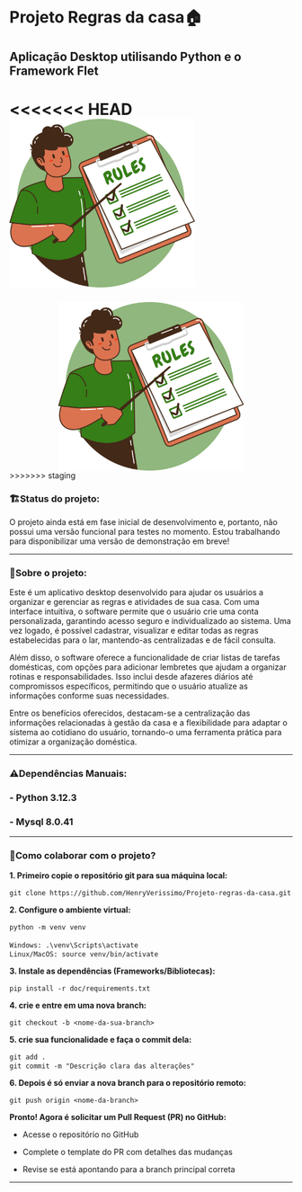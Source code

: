 # Projeto Regras da casa🏠

## Aplicação Desktop utilisando Python e o Framework Flet


<<<<<<< HEAD
<img src="src/views/assets/logo_projeto_regras.png" alt="Logo do projeto regras da casa" height=300 width=330>
=======
<img src="src/views/assets/logo_projeto_regras.png" alt="Logo do projeto regras da casa" style="display: block; margin: 0 auto;" height=300 width=330>
>>>>>>> staging


### 🏗️**Status do projeto:** 
O projeto ainda está em fase inicial de desenvolvimento e, portanto, não possui uma versão funcional para testes no momento. Estou trabalhando para disponibilizar uma versão de demonstração em breve!

---

### 📑**Sobre o projeto:**

Este é um aplicativo desktop desenvolvido para ajudar os usuários a organizar e gerenciar as regras e atividades de sua casa. Com uma interface intuitiva, o software permite que o usuário crie uma conta personalizada, garantindo acesso seguro e individualizado ao sistema. Uma vez logado, é possível cadastrar, visualizar e editar todas as regras estabelecidas para o lar, mantendo-as centralizadas e de fácil consulta.

Além disso, o software oferece a funcionalidade de criar listas de tarefas domésticas, com opções para adicionar lembretes que ajudam a organizar rotinas e responsabilidades. Isso inclui desde afazeres diários até compromissos específicos, permitindo que o usuário atualize as informações conforme suas necessidades.

Entre os benefícios oferecidos, destacam-se a centralização das informações relacionadas à gestão da casa e a flexibilidade para adaptar o sistema ao cotidiano do usuário, tornando-o uma ferramenta prática para otimizar a organização doméstica.

---

### ⚠️**Dependências Manuais:**
### - Python 3.12.3
### - Mysql 8.0.41

---

### 🤝**Como colaborar com o projeto?**
**1. Primeiro copie o repositório git para sua máquina local:**
```
git clone https://github.com/HenryVerissimo/Projeto-regras-da-casa.git
```
**2. Configure o ambiente virtual:**
```
python -m venv venv

Windows: .\venv\Scripts\activate
Linux/MacOS: source venv/bin/activate
```
**3. Instale as dependências (Frameworks/Bibliotecas):**
```
pip install -r doc/requirements.txt
```
**4. crie e entre em uma nova branch:**
```
git checkout -b <nome-da-sua-branch>
```
**5. crie sua funcionalidade e faça o commit dela:**
```
git add .
git commit -m "Descrição clara das alterações"
```
**6. Depois é só enviar a nova branch para o repositório remoto:**
```
git push origin <nome-da-branch>
```
**Pronto! Agora é solicitar um Pull Request (PR) no GitHub:**

- Acesse o repositório no GitHub

- Complete o template do PR com detalhes das mudanças

- Revise se está apontando para a branch principal correta

---